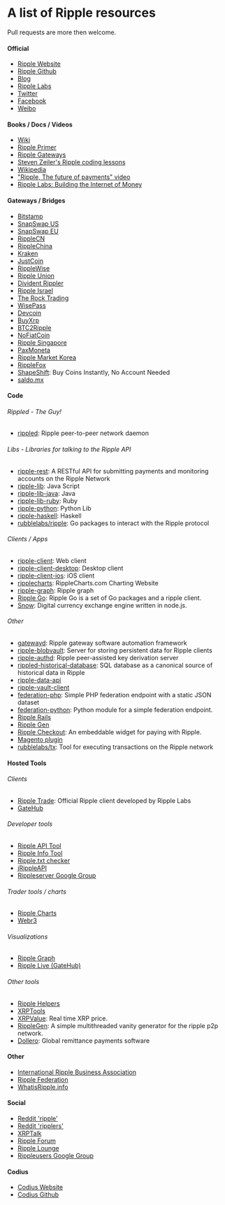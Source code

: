 # A list of Ripple resources
Pull requests are more then welcome.

#### Official
- [Ripple Website](https://ripple.com/)
- [Ripple Github](https://github.com/ripple/)
- [Blog](https://ripple.com/blog/)
- [Ripple Labs](http://ripplelabs.com/)
- [Twitter](https://twitter.com/ripple/)
- [Facebook](https://www.facebook.com/ripplepay/)
- [Weibo](http://www.weibo.com/RippleLabs/)

#### Books / Docs / Videos
- [Wiki](https://ripple.com/wiki/Main_Page)
- [Ripple Primer](https://ripple.com/ripple_primer.pdf)
- [Ripple Gateways](https://ripple.com/ripple-gateways.pdf)
- [Steven Zeiler's Ripple coding lessons](https://www.youtube.com/user/stevenzeiler/videos?flow=grid&view=0)
- [Wikipedia](http://en.wikipedia.org/wiki/Ripple_(payment_protocol))
- ["Ripple, The future of payments" video](https://vimeo.com/73887321)
- [Ripple Labs: Building the Internet of Money](https://www.youtube.com/watch?v=aoixyCNWg5k)

#### Gateways / Bridges
- [Bitstamp](http://bitstamp.net/)
- [SnapSwap US](http://snapswap.us/)
- [SnapSwap EU](http://snapswap.eu/)
- [RippleCN](http://ripplecn.com/)
- [RippleChina](http://www.ripplechina.net/)
- [Kraken](https://www.kraken.com/)
- [JustCoin](https://justcoin.com/)
- [RippleWise](https://www.ripplewise.com/)
- [Ripple Union](http://rippleunion.com/)
- [Divident Rippler](https://www.dividendrippler.com/)
- [Ripple Israel](http://rippleisrael.co.il/)
- [The Rock Trading](https://www.therocktrading.com/)
- [WisePass](https://wisepass.com/)
- [Devcoin](http://ripple.d.evco.in/)
- [BuyXrp](http://buyxrp.net/)
- [BTC2Ripple](http://btc2ripple.com/)
- [NoFiatCoin](http://www.nofiatcoin.com/)
- [Ripple Singapore](https://www.ripplesingapore.com/)
- [PaxMoneta](https://paxmoneta.com)
- [Ripple Market Korea](http://ripple-market.co.kr/)
- [RippleFox](https://www.ripplefox.com/)
- [ShapeShift](https://shapeshift.io): Buy Coins Instantly, No Account Needed
- [saldo.mx](http://saldo.mx/)

#### Code
###### Rippled - The Guy!
- [rippled](https://github.com/ripple/rippled/): Ripple peer-to-peer network daemon

###### Libs - Libraries for talking to the Ripple API
- [ripple-rest](https://github.com/ripple/ripple-rest): A RESTful API for submitting payments and monitoring accounts on the Ripple Network
- [ripple-lib](https://github.com/ripple/ripple-lib/): Java Script
- [ripple-lib-java](https://github.com/ripple/ripple-lib-java/): Java
- [ripple-lib-ruby](https://github.com/kevinejohn/ripple-lib-rpc-ruby/): Ruby
- [ripple-python](https://github.com/miracle2k/ripple-python/): Python Lib
- [ripple-haskell](https://github.com/singpolyma/ripple-haskell/): Haskell
- [rubblelabs/ripple](https://github.com/rubblelabs/ripple): Go packages to interact with the Ripple protocol

###### Clients / Apps
- [ripple-client](https://github.com/ripple/ripple-client/): Web client
- [ripple-client-desktop](https://github.com/ripple/ripple-client-desktop): Desktop client
- [ripple-client-ios](https://github.com/ripple/ripple-client-ios/): iOS client
- [ripplecharts](https://github.com/ripple/ripplecharts/): RippleCharts.com Charting Website
- [ripple-graph](https://github.com/ripple/ripple-graph): Ripple graph
- [Ripple Go](https://bitbucket.org/dchapes/ripple/): Ripple Go is a set of Go packages and a ripple client.
- [Snow](https://github.com/justcoin/snow): Digital currency exchange engine written in node.js.

###### Other
- [gatewayd](https://github.com/ripple/gatewayd): Ripple gateway software automation framework
- [ripple-blobvault](https://github.com/ripple/ripple-blobvault): Server for storing persistent data for Ripple clients
- [ripple-authd](https://github.com/ripple/ripple-authd): Ripple peer-assisted key derivation server
- [rippled-historical-database](https://github.com/ripple/rippled-historical-database): SQL database as a canonical source of historical data in Ripple
- [ripple-data-api](https://github.com/ripple/ripple-data-api)
- [ripple-vault-client](ripple-vault-client)
- [federation-php](https://github.com/ripple/federation-php/): Simple PHP federation endpoint with a static JSON dataset
- [federation-python](https://github.com/miracle2k/ripple-federation-python): Python module for a simple federation endpoint.
- [Ripple Rails](https://github.com/singpolyma/ripple-rails/)
- [Ripple Gen](https://github.com/CodeShark/RippleGen/)
- [Ripple Checkout](https://github.com/emschwartz/ripple-checkout/): An embeddable widget for paying with Ripple.
- [Magento plugin](http://www.magentocommerce.com/magento-connect/ripple-json-rpc.html)
- [rubblelabs/tx](https://github.com/rubblelabs/tx): Tool for executing transactions on the Ripple network

#### Hosted Tools
###### Clients
- [Ripple Trade](https://rippletrade.com/): Official Ripple client developed by Ripple Labs
- [GateHub](https://gatehub.net/)

###### Developer tools
- [Ripple API Tool](https://ripple.com/tools/api/)
- [Ripple Info Tool](https://ripple.com/tools/info/)
- [Ripple.txt checker](https://ripple.com/tools/txt/)
- [jRippleAPI](https://github.com/pmarches/jRippleAPI/)
- [Rippleserver Google Group](https://groups.google.com/forum/#!forum/ripple-server/)

###### Trader tools / charts
- [Ripple Charts](https://ripplecharts.com/)
- [Webr3](http://xrp.webr3.org/usd-xrp)

###### Visualizations
- [Ripple Graph](https://ripple.com/graph/)
- [Ripple Live (GateHub)](https://gatehub.net/live)

###### Other tools
- [Ripple Helpers](https://github.com/vhpoet/ripple-helpers/)
- [XRPTools](http://xrptools.com/)
- [XRPValue](http://xrpvalue.com/): Real time XRP price.
- [RippleGen](https://github.com/CodeShark/RippleGen): A simple multithreaded vanity generator for the ripple p2p network.
- [Dollero](http://dollero.com/): Global remittance payments software

#### Other
- [International Ripple Business Association](http://www.xrpga.org/)
- [Ripple Federation](http://ripplefederation.org/)
- [WhatisRipple.info](http://whatisripple.info/)

#### Social
- [Reddit 'ripple'](http://www.reddit.com/r/ripple/)
- [Reddit 'ripplers'](http://www.reddit.com/r/ripplers/)
- [XRPTalk](https://xrptalk.org/)
- [Ripple Forum](http://rippleforum.org/)
- [Ripple Lounge](http://www.ripplelounge.com/)
- [Rippleusers Google Group](https://groups.google.com/forum/#!forum/rippleusers)

#### Codius
- [Codius Website](https://codius.org/)
- [Codius Github](https://github.com/codius)
